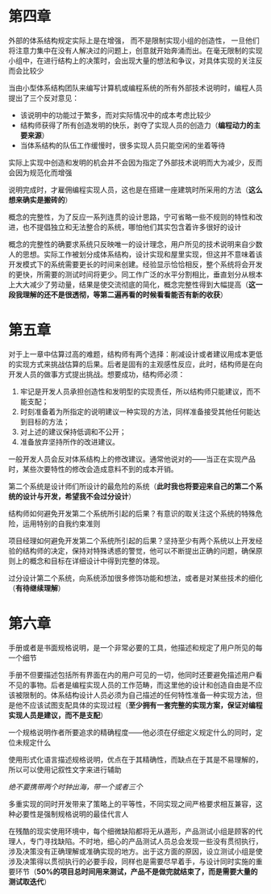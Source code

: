 # 第四章

外部的体系结构规定实际上是在增强， 而不是限制实现小组的创造性， 一旦他们将注意力集中在没有人解决过的问题上，创意就开始奔涌而出。在毫无限制的实现小组中，在进行结构上的决策时，会出现大量的想法和争议，对具体实现的关注反而会比较少

当由小型体系结构团队来编写计算机或编程系统的所有外部技术说明时，编程人员提出了三个反对意见：

- 该说明中的功能过于繁多，而对实际情况中的成本考虑比较少
- 结构师获得了所有创造发明的快乐，剥夺了实现人员的创造力（**编程动力的主要来源**）
- 当体系结构的队伍工作缓慢时，很多实现人员只能空闲的坐着等待

实际上实现中创造和发明的机会并不会因为指定了外部技术说明而大为减少，反而会因为规范化而增强

说明完成时，才雇佣编程实现人员，这也是在搭建一座建筑时所采用的方法（**这么想来确实是搬砖的**）

概念的完整性，为了反应一系列连贯的设计思路，宁可省略一些不规则的特性和改进，也不提倡独立和无法整合的系统，哪怕他们其实包含着许多很好的设计

概念的完整性的确要求系统只反映唯一的设计理念，用户所见的技术说明来自少数人的思想。实际工作被划分成体系结构，设计实现和屋里实现，但这并不意味着该开发模式下的系统需要更长的时间来创建。经验显示恰恰相反，整个系统将会开发的更快，所需要的测试时间将更少。同工作广泛的水平分割相比，垂直划分从根本上大大减少了劳动量，结果是使交流彻底的简化，概念完整性得到大幅提高（**这一段我理解的还不是很透彻，等第二遍再看的时候看看能否有新的收获**）

# 第五章

对于上一章中估算过高的难题，结构师有两个选择：削减设计或者建议用成本更低的实现方式来挑战估算的后果。后者是固有的主观感性反应，此时，结构师是在向开发人员的做事方式提出挑战。想要成功，结构师必须：

1. 牢记是开发人员承担创造性和发明型的实现责任，所以结构师只能建议，而不能支配；
2. 时刻准备着为所指定的说明建议一种实现的方法，同样准备接受其他任何能达到目标的方法；
3. 对上述的建议保持低调和不公开；
4. 准备放弃坚持所作的改进建议。

一般开发人员会反对体系结构上的修改建议。通常他说对的——当正在实现产品时，某些次要特性的修改会造成意料不到的成本开销。

第二个系统是设计师们所设计的最危险的系统（**此时我也将要迎来自己的第二个系统的设计与开发，希望我不会过分设计**）

结构师如何避免开发第二个系统所引起的后果？有意识的取关注这个系统的特殊危险，运用特别的自我约束准则

项目经理如何避免开发第二个系统所引起的后果？坚持至少有两个系统以上开发经验的结构师的决定，保持对特殊诱惑的警觉，他可以不断提出正确的问题，确保原则上的概念和目标在详细设计中得到完整的体现。

过分设计第二个系统，向系统添加很多修饰功能和想法，或者是对某些技术的细化（**有待继续理解**）

# 第六章

手册或者是书面规格说明，是一个非常必要的工具，他描述和规定了用户所见的每一个细节

手册不但要描述包括所有界面在内的用户可见的一切，他同时还要避免描述用户看不见的事物。后者是编程实现人员的工作范畴，而这里他的设计和创造自由是不应该被限制的。体系结构设计人员必须为自己描述的任何特性准备一种实现方法，但是他不应该试图支配具体的实现过程（**至少拥有一套完整的实现方案，保证对编程实现人员是建议，而不是支配**）

一个规格说明作者所要追求的精确程度——他必须在仔细定义规定什么的同时，定位未规定什么

使用形式化语言描述规格说明，优点在于其精确性，而缺点在于其是不易理解的，所以可以使用记叙性文字来进行辅助

*绝不要携带两个时钟出海，带一个或者三个*

多重实现的同时开发带来了策略上的平等性，不同实现之间严格要求相互兼容，这种必要性是强制规格说明的最佳代言人

在残酷的现实使用环境中，每个细微缺陷都将无从遁形，产品测试小组是顾客的代理人，专门寻找缺陷。不时地，细心的产品测试人员总会发现一些没有贯彻执行，涉及决策没有正确理解或准确实现的地方。出于这方面的原因，设立测试小组是使涉及决策得以贯彻执行的必要手段，同样也是需要尽早着手，与设计同时实施的重要环节（**50%的项目总时间用来测试，产品不是做完就结束了，而是需要大量的测试取迭代**）

